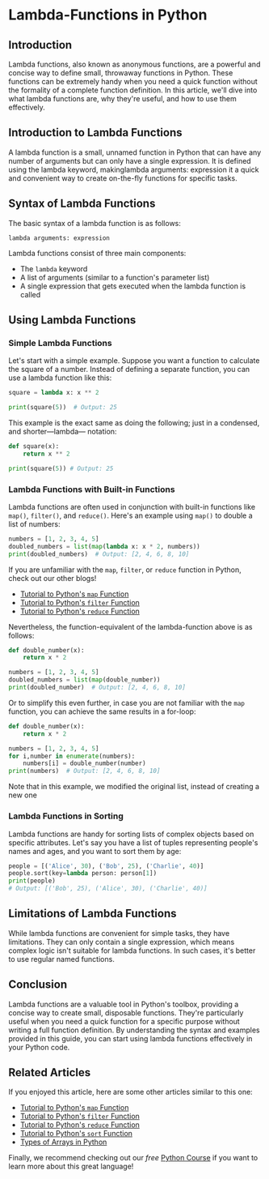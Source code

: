 <doc style="display: none;">
    title: Lambda Functions in Python
    titleID: lambda-functions-in-python
    description: In this article, you will learn about lambda functions/expressions in Python, what they are, their history, and how you can use them
    type: Blog
    tags: Python,Lambda functions,Serverless,AWS Lambda,Function as a Service,Event-driven programming,Cloud computing,Microservices,Serverless architecture,Event processing,Serverless computing,AWS,Python programming,AWS services,Serverless development,Event-driven architecture,Serverless Python,Event handlers,Function deployment,Scalable applications,Serverless deployment,Serverless frameworks,Serverless best practices,AWS cloud,AWS Lambda triggers,AWS Lambda functions,Python scripting,AWS Lambda event sources,Event-driven design,Serverless patterns,Serverless security,AWS serverless architecture,AWS serverless development,Serverless advantages,Serverless challenges,AWS Lambda use cases,AWS Lambda tutorial,Serverless cost optimization,AWS Lambda scalability,AWS Lambda performance,AWS Lambda benefits,AWS Lambda setup,AWS Lambda ecosystem,AWS Lambda automation,AWS Lambda integration,AWS Lambda examples
    author: Daniel Hamen
    authorID: danielhamen
    date: 2023-08-14
    url: blogs/code/python/lambda-functions/lambda-functions-in-python
    category: Code,Python,Lambda Functions
    categorySlug: code,python,lambda-functions
</doc>

# Lambda-Functions in Python

## Introduction

Lambda functions, also known as anonymous functions, are a powerful and concise way to define small, throwaway functions in Python. These functions can be extremely handy when you need a quick function without the formality of a complete function definition. In this article, we'll dive into what lambda functions are, why they're useful, and how to use them effectively.

## Introduction to Lambda Functions

A lambda function is a small, unnamed function in Python that can have any number of arguments but can only have a single expression. It is defined using the lambda keyword, makinglambda arguments: expression it a quick and convenient way to create on-the-fly functions for specific tasks.

## Syntax of Lambda Functions

The basic syntax of a lambda function is as follows:

```python:syntax
lambda arguments: expression
```

Lambda functions consist of three main components:

- The `lambda` keyword
- A list of arguments (similar to a function's parameter list)
- A single expression that gets executed when the lambda function is called

## Using Lambda Functions

### Simple Lambda Functions

Let's start with a simple example. Suppose you want a function to calculate the square of a number. Instead of defining a separate function, you can use a lambda function like this:

```python
square = lambda x: x ** 2

print(square(5))  # Output: 25
```

This example is the exact same as doing the following; just in a condensed, and shorter&mdash;lambda&mdash; notation:

```python
def square(x):
    return x ** 2

print(square(5)) # Output: 25
```

### Lambda Functions with Built-in Functions

Lambda functions are often used in conjunction with built-in functions like `map()`, `filter()`, and `reduce()`. Here's an example using `map()` to double a list of numbers:

```python
numbers = [1, 2, 3, 4, 5]
doubled_numbers = list(map(lambda x: x * 2, numbers))
print(doubled_numbers)  # Output: [2, 4, 6, 8, 10]
```

If you are unfamiliar with the `map`, `filter`, or `reduce` function in Python, check out our other blogs!

- [Tutorial to Python's `map` Function]("https://www.hamen.io/...")
- [Tutorial to Python's `filter` Function]("https://www.hamen.io/...")
- [Tutorial to Python's `reduce` Function]("https://www.hamen.io/...")

Nevertheless, the function-equivalent of the lambda-function above is as follows:

```python
def double_number(x):
    return x * 2

numbers = [1, 2, 3, 4, 5]
doubled_numbers = list(map(double_number))
print(doubled_number)  # Output: [2, 4, 6, 8, 10]
```

Or to simplify this even further, in case you are not familiar with the `map` function, you can achieve the same results in a for-loop:

```python
def double_number(x):
    return x * 2

numbers = [1, 2, 3, 4, 5]
for i,number in enumerate(numbers):
    numbers[i] = double_number(number)
print(numbers)  # Output: [2, 4, 6, 8, 10]
```

Note that in this example, we modified the original list, instead of creating a new one

### Lambda Functions in Sorting

Lambda functions are handy for sorting lists of complex objects based on specific attributes. Let's say you have a list of tuples representing people's names and ages, and you want to sort them by age:

```python
people = [('Alice', 30), ('Bob', 25), ('Charlie', 40)]
people.sort(key=lambda person: person[1])
print(people)  
# Output: [('Bob', 25), ('Alice', 30), ('Charlie', 40)]
```

## Limitations of Lambda Functions

While lambda functions are convenient for simple tasks, they have limitations. They can only contain a single expression, which means complex logic isn't suitable for lambda functions. In such cases, it's better to use regular named functions.

## Conclusion

Lambda functions are a valuable tool in Python's toolbox, providing a concise way to create small, disposable functions. They're particularly useful when you need a quick function for a specific purpose without writing a full function definition. By understanding the syntax and examples provided in this guide, you can start using lambda functions effectively in your Python code.

## Related Articles

If you enjoyed this article, here are some other articles similar to this one:

- [Tutorial to Python's `map` Function]("https://www.hamen.io/...")
- [Tutorial to Python's `filter` Function]("https://www.hamen.io/...")
- [Tutorial to Python's `reduce` Function]("https://www.hamen.io/...")
- [Tutorial to Python's `sort` Function]("https://www.hamen.io/...")
- [Types of Arrays in Python]("https://www.hamen.io/docs/blogs/code/python/data-types/arrays/types-of-arrays-in-python/")

Finally, we recommend checking out our *free* [Python Course]("https://www.hamen.io/...") if you want to learn more about this great language!